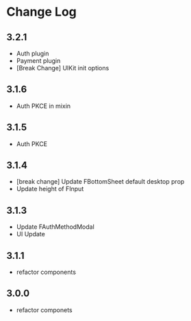# Change Log

## 3.2.1

- Auth plugin
- Payment plugin
- [Break Change] UIKit init options

## 3.1.6

- Auth PKCE in mixin

## 3.1.5

- Auth PKCE

## 3.1.4

- [break change] Update FBottomSheet default desktop prop
- Update height of FInput

## 3.1.3

- Update FAuthMethodModal
- UI Update

## 3.1.1

- refactor components

## 3.0.0

- refactor componets
